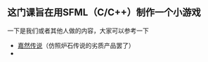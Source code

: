 ## 这门课旨在用SFML（C/C++）制作一个小游戏

一下是我们或者其他人做的内容，大家可以参考一下

- [嘉然传说](https://github.com/liangzilixueha/Legends-of-Diana)（仿照炉石传说的劣质产品罢了）
- 